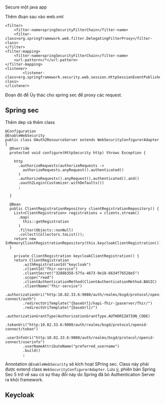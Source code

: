 Secure một java app

Thêm đoạn sau vào web.xml

```
<filter>
    <filter-name>springSecurityFilterChain</filter-name>
    <filter-class>org.springframework.web.filter.DelegatingFilterProxy</filter-class>
</filter>
<filter-mapping>
    <filter-name>springSecurityFilterChain</filter-name>
    <url-pattern>/*</url-pattern>
</filter-mapping>
<listener>
        <listener-class>org.springframework.security.web.session.HttpSessionEventPublisher</listener-class>
</listener>
```

Đoạn đó để Ủy thác cho spring sec để proxy các request.

## Spring sec

Thêm dep và thêm class

```
@Configuration
@EnableWebSecurity
public class OAuth2ResourceServer extends WebSecurityConfigurerAdapter {
  @Override
  protected void configure(HttpSecurity http) throws Exception {

    http
      .authorizeRequests(authorizeRequests ->
        authorizeRequests.anyRequest().authenticated()
      )
      .authorizeRequests().anyRequest().authenticated().and()
      .oauth2Login(Customizer.withDefaults())
      ;

  }

  @Bean
  public ClientRegistrationRepository clientRegistrationRepository() {
    List<ClientRegistration> registrations = clients.stream()
      .map(
        this::getRegistration
      )
      .filter(Objects::nonNull)
      .collect(Collectors.toList());
    return new InMemoryClientRegistrationRepository(this.keycloakClientRegistration());
  }

    private ClientRegistration keycloakClientRegistration() {
    return ClientRegistration
        .withRegistrationId("keycloak")
        .clientId("fhir-service")
        .clientSecret("3288b358-57fa-4673-9e18-6634f76528e5")
        .scope("read")
        .clientAuthenticationMethod(ClientAuthenticationMethod.BASIC)
        .clientName("fhir-service")
        .authorizationUri("http:10.82.33.6:9080/auth/realms/bsgd/protocol/openid-connect/auth")
        .redirectUriTemplate("{baseUrl}/hapi-fhir-jpaserver/fhir/")
        .redirectUriTemplate("{baseUrl}/")
        .authorizationGrantType(AuthorizationGrantType.AUTHORIZATION_CODE)
        .tokenUri("http:10.82.33.6:9080/auth/realms/bsgd/protocol/openid-connect/token")
        .userInfoUri("http:10.82.33.6:9080/auth/realms/bsgd/protocol/openid-connect/userinfo")
        .userNameAttributeName("preferred_username")
        .build()
        ;
```

Annotation `@EnableWebSecurity` sẽ kích hoạt SPring sec. Class này phải được extend class `WebSecurityConfigurerAdapter`. Lưu ý, phiên bản Spring Sec 5 trở về sau có sự thay đổi này do Spring đã bỏ Authentication Server ra khỏi framework.

## Keycloak
